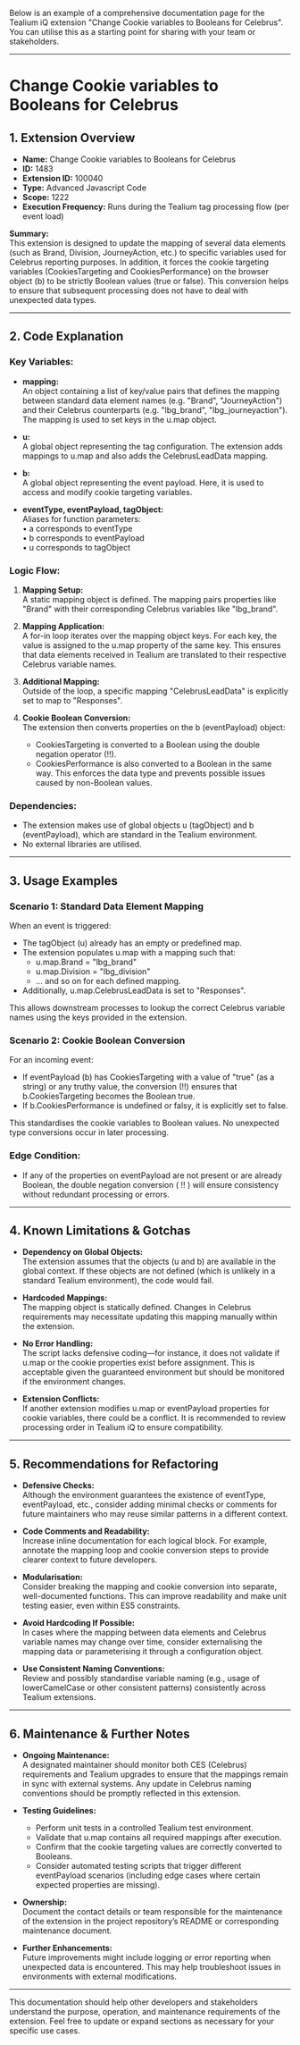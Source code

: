 Below is an example of a comprehensive documentation page for the Tealium iQ extension "Change Cookie variables to Booleans for Celebrus". You can utilise this as a starting point for sharing with your team or stakeholders.

---

# Change Cookie variables to Booleans for Celebrus

## 1. Extension Overview

- **Name:** Change Cookie variables to Booleans for Celebrus  
- **ID:** 1483  
- **Extension ID:** 100040  
- **Type:** Advanced Javascript Code  
- **Scope:** 1222  
- **Execution Frequency:** Runs during the Tealium tag processing flow (per event load)

**Summary:**  
This extension is designed to update the mapping of several data elements (such as Brand, Division, JourneyAction, etc.) to specific variables used for Celebrus reporting purposes. In addition, it forces the cookie targeting variables (CookiesTargeting and CookiesPerformance) on the browser object (b) to be strictly Boolean values (true or false). This conversion helps to ensure that subsequent processing does not have to deal with unexpected data types.

---

## 2. Code Explanation

### Key Variables:
- **mapping:**  
  An object containing a list of key/value pairs that defines the mapping between standard data element names (e.g. "Brand", "JourneyAction") and their Celebrus counterparts (e.g. "lbg_brand", "lbg_journeyaction"). The mapping is used to set keys in the u.map object.

- **u:**  
  A global object representing the tag configuration. The extension adds mappings to u.map and also adds the CelebrusLeadData mapping.

- **b:**  
  A global object representing the event payload. Here, it is used to access and modify cookie targeting variables.

- **eventType, eventPayload, tagObject:**  
  Aliases for function parameters:  
  • a corresponds to eventType  
  • b corresponds to eventPayload  
  • u corresponds to tagObject  

### Logic Flow:
1. **Mapping Setup:**  
   A static mapping object is defined. The mapping pairs properties like "Brand" with their corresponding Celebrus variables like "lbg_brand".

2. **Mapping Application:**  
   A for-in loop iterates over the mapping object keys. For each key, the value is assigned to the u.map property of the same key. This ensures that data elements received in Tealium are translated to their respective Celebrus variable names.

3. **Additional Mapping:**  
   Outside of the loop, a specific mapping "CelebrusLeadData" is explicitly set to map to "Responses".

4. **Cookie Boolean Conversion:**  
   The extension then converts properties on the b (eventPayload) object:
   - CookiesTargeting is converted to a Boolean using the double negation operator (!!).
   - CookiesPerformance is also converted to a Boolean in the same way.
   This enforces the data type and prevents possible issues caused by non-Boolean values.

### Dependencies:
- The extension makes use of global objects u (tagObject) and b (eventPayload), which are standard in the Tealium environment.  
- No external libraries are utilised.

---

## 3. Usage Examples

### Scenario 1: Standard Data Element Mapping
When an event is triggered:
- The tagObject (u) already has an empty or predefined map.
- The extension populates u.map with a mapping such that:
  - u.map.Brand = "lbg_brand"
  - u.map.Division = "lbg_division"
  - … and so on for each defined mapping.
- Additionally, u.map.CelebrusLeadData is set to "Responses".
  
This allows downstream processes to lookup the correct Celebrus variable names using the keys provided in the extension.

### Scenario 2: Cookie Boolean Conversion
For an incoming event:
- If eventPayload (b) has CookiesTargeting with a value of "true" (as a string) or any truthy value, the conversion (!!) ensures that b.CookiesTargeting becomes the Boolean true.
- If b.CookiesPerformance is undefined or falsy, it is explicitly set to false.
  
This standardises the cookie variables to Boolean values. No unexpected type conversions occur in later processing.

### Edge Condition:
- If any of the properties on eventPayload are not present or are already Boolean, the double negation conversion ( !! ) will ensure consistency without redundant processing or errors.

---

## 4. Known Limitations & Gotchas

- **Dependency on Global Objects:**  
  The extension assumes that the objects (u and b) are available in the global context. If these objects are not defined (which is unlikely in a standard Tealium environment), the code would fail.

- **Hardcoded Mappings:**  
  The mapping object is statically defined. Changes in Celebrus requirements may necessitate updating this mapping manually within the extension.

- **No Error Handling:**  
  The script lacks defensive coding—for instance, it does not validate if u.map or the cookie properties exist before assignment. This is acceptable given the guaranteed environment but should be monitored if the environment changes.

- **Extension Conflicts:**  
  If another extension modifies u.map or eventPayload properties for cookie variables, there could be a conflict. It is recommended to review processing order in Tealium iQ to ensure compatibility.

---

## 5. Recommendations for Refactoring

- **Defensive Checks:**  
  Although the environment guarantees the existence of eventType, eventPayload, etc., consider adding minimal checks or comments for future maintainers who may reuse similar patterns in a different context.

- **Code Comments and Readability:**  
  Increase inline documentation for each logical block. For example, annotate the mapping loop and cookie conversion steps to provide clearer context to future developers.

- **Modularisation:**  
  Consider breaking the mapping and cookie conversion into separate, well-documented functions. This can improve readability and make unit testing easier, even within ES5 constraints.

- **Avoid Hardcoding If Possible:**  
  In cases where the mapping between data elements and Celebrus variable names may change over time, consider externalising the mapping data or parameterising it through a configuration object.

- **Use Consistent Naming Conventions:**  
  Review and possibly standardise variable naming (e.g., usage of lowerCamelCase or other consistent patterns) consistently across Tealium extensions.

---

## 6. Maintenance & Further Notes

- **Ongoing Maintenance:**  
  A designated maintainer should monitor both CES (Celebrus) requirements and Tealium upgrades to ensure that the mappings remain in sync with external systems. Any update in Celebrus naming conventions should be promptly reflected in this extension.

- **Testing Guidelines:**  
  - Perform unit tests in a controlled Tealium test environment.  
  - Validate that u.map contains all required mappings after execution.
  - Confirm that the cookie targeting values are correctly converted to Booleans.
  - Consider automated testing scripts that trigger different eventPayload scenarios (including edge cases where certain expected properties are missing).

- **Ownership:**  
  Document the contact details or team responsible for the maintenance of the extension in the project repository’s README or corresponding maintenance document.

- **Further Enhancements:**  
  Future improvements might include logging or error reporting when unexpected data is encountered. This may help troubleshoot issues in environments with external modifications.

---

This documentation should help other developers and stakeholders understand the purpose, operation, and maintenance requirements of the extension. Feel free to update or expand sections as necessary for your specific use cases.